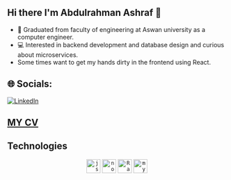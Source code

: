 ## Hi there I'm Abdulrahman Ashraf 👋
-  📖 Graduated from faculty of engineering at Aswan university as a computer engineer.
-  💻 Interested in backend development and database design and curious about microservices.
-  Some times want to get my hands dirty in the frontend using React.
  
## 🌐 Socials:
[![LinkedIn](https://img.shields.io/badge/LinkedIn-%230077B5.svg?logo=linkedin&logoColor=white)]([https://www.linkedin.com/in/mayar-abdelhamid-1906b31a9/](https://www.linkedin.com/in/abdulrahman-ashraf-abdelhameed/)) 


## [MY CV](https://docs.google.com/document/d/1EqSIvy_XRf4fxpIBnvCDf_1EraZhVauUg4PAA46sq4g/edit?usp=sharing)

## Technologies
<p align="center">
  <code><img height="32" width="32" alt="js" src="https://i.imgur.com/R0BfmBL.png"></code>
  <code><img height="32" width="32" alt="nodejs" src="https://avatars.githubusercontent.com/u/9950313?s=200&v=4" /></code>
  <code><img height="32" width="32" alt="Rails" src="https://avatars.githubusercontent.com/u/4223"></code>
  <code><img height="32" width="32" alt="mySQL" src="https://i.imgur.com/2bScz0p.png"></code>
</p>
